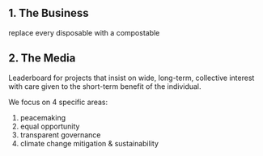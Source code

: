 ## 1. The Business

replace every disposable with a compostable


## 2. The Media

Leaderboard for projects that insist on wide, long-term, collective interest with care given to the short-term benefit of the individual.

We focus on 4 specific areas:

1. peacemaking
2. equal opportunity
3. transparent governance
4. climate change mitigation & sustainability
